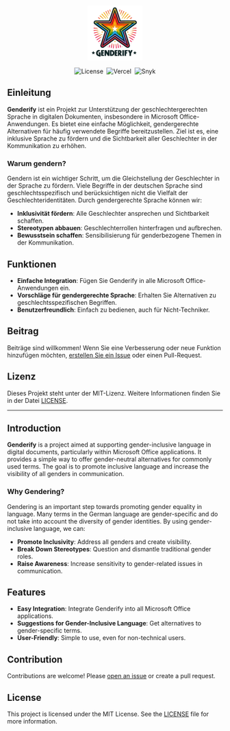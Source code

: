 <p align="center"><img src="./assets/icon-128.png" alt="Logo"></p>

<p align="center">
  <img src="https://img.shields.io/badge/license-MIT-yellow?style=flat-square" alt="License">&nbsp;
  <img src="https://deploy-badge.vercel.app/vercel/genderify?&style=flat-square" alt="Vercel">&nbsp;
  <img src="https://img.shields.io/badge/snyk-monitored-00008b?logo=snyk&style=flat-square" alt="Snyk">
</p>

## Einleitung
**Genderify** ist ein Projekt zur Unterstützung der geschlechtergerechten Sprache in digitalen Dokumenten, insbesondere in Microsoft Office-Anwendungen. Es bietet eine einfache Möglichkeit, gendergerechte Alternativen für häufig verwendete Begriffe bereitzustellen. Ziel ist es, eine inklusive Sprache zu fördern und die Sichtbarkeit aller Geschlechter in der Kommunikation zu erhöhen.

### Warum gendern?
Gendern ist ein wichtiger Schritt, um die Gleichstellung der Geschlechter in der Sprache zu fördern. Viele Begriffe in der deutschen Sprache sind geschlechtsspezifisch und berücksichtigen nicht die Vielfalt der Geschlechteridentitäten. Durch gendergerechte Sprache können wir:
- **Inklusivität fördern**: Alle Geschlechter ansprechen und Sichtbarkeit schaffen.
- **Stereotypen abbauen**: Geschlechterrollen hinterfragen und aufbrechen.
- **Bewusstsein schaffen**: Sensibilisierung für genderbezogene Themen in der Kommunikation.

## Funktionen
- **Einfache Integration**: Fügen Sie Genderify in alle Microsoft Office-Anwendungen ein.
- **Vorschläge für gendergerechte Sprache**: Erhalten Sie Alternativen zu geschlechtsspezifischen Begriffen.
- **Benutzerfreundlich**: Einfach zu bedienen, auch für Nicht-Techniker.

## Beitrag
Beiträge sind willkommen! Wenn Sie eine Verbesserung oder neue Funktion hinzufügen möchten, [erstellen Sie ein Issue](https://github.com/drachenpapa/zatacka/issues/new/choose) oder einen Pull-Request.

## Lizenz
Dieses Projekt steht unter der MIT-Lizenz. Weitere Informationen finden Sie in der Datei [LICENSE](LICENSE).

---

## Introduction
**Genderify** is a project aimed at supporting gender-inclusive language in digital documents, particularly within Microsoft Office applications. It provides a simple way to offer gender-neutral alternatives for commonly used terms. The goal is to promote inclusive language and increase the visibility of all genders in communication.

### Why Gendering?
Gendering is an important step towards promoting gender equality in language. Many terms in the German language are gender-specific and do not take into account the diversity of gender identities. By using gender-inclusive language, we can:
- **Promote Inclusivity**: Address all genders and create visibility.
- **Break Down Stereotypes**: Question and dismantle traditional gender roles.
- **Raise Awareness**: Increase sensitivity to gender-related issues in communication.

## Features
- **Easy Integration**: Integrate Genderify into all Microsoft Office applications.
- **Suggestions for Gender-Inclusive Language**: Get alternatives to gender-specific terms.
- **User-Friendly**: Simple to use, even for non-technical users.

## Contribution
Contributions are welcome! Please [open an issue](https://github.com/drachenpapa/zatacka/issues/new/choose) or create a pull request.

## License
This project is licensed under the MIT License. See the [LICENSE](LICENSE) file for more information.
